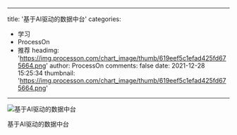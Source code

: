 
---
title: '基于AI驱动的数据中台'
categories: 
 - 学习
 - ProcessOn
 - 推荐
headimg: 'https://img.processon.com/chart_image/thumb/619eef5c1efad425fd675664.png'
author: ProcessOn
comments: false
date: 2021-12-28 15:25:34
thumbnail: 'https://img.processon.com/chart_image/thumb/619eef5c1efad425fd675664.png'
---

<div>   
<img class="thumb" alt="基于AI驱动的数据中台" src="https://img.processon.com/chart_image/thumb/619eef5c1efad425fd675664.png" referrerpolicy="no-referrer">
<p>基于AI驱动的数据中台</p>  
</div>
            